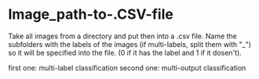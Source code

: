 # Image_path-to-.CSV-file
Take all images from a directory and put then into a .csv file. Name the subfolders with the labels of the images (if multi-labels, split them with "_") so it will be specified into the file. (0 if it has the label and 1 if it dosen't).

first one: multi-label classification
second one: multi-output classification
